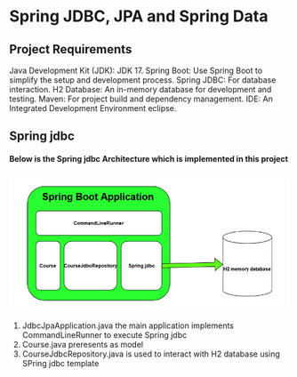 # Spring JDBC, JPA and Spring Data

## Project Requirements

Java Development Kit (JDK): JDK 17.
Spring Boot: Use Spring Boot to simplify the setup and development process.
Spring JDBC: For database interaction.
H2 Database: An in-memory database for development and testing.
Maven: For project build and dependency management.
IDE: An Integrated Development Environment eclipse.

## Spring jdbc
#### Below is the Spring jdbc Architecture which is implemented in this project

![Spring jdbc](/assets/images/jdbc.png)

1. JdbcJpaApplication.java the main application implements CommandLineRunner to execute Spring jdbc
2. Course.java preresents as model
3. CourseJdbcRepository.java is used to interact with H2 database using SPring jdbc template

